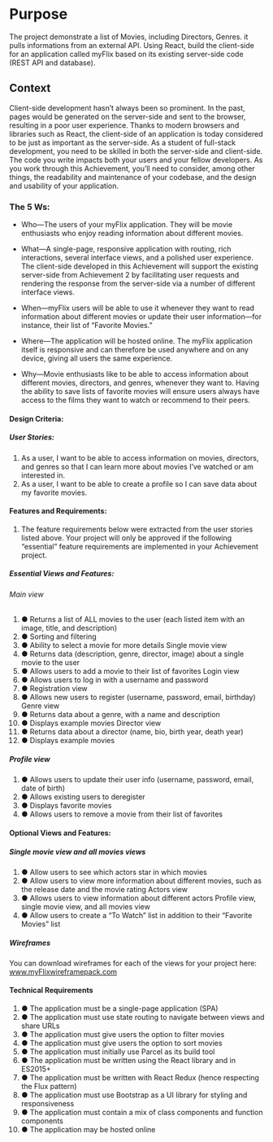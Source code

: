 # Purpose
The project demonstrate a list of Movies, including Directors, Genres.
it pulls informations from an external API.
Using React, build the client-side for an application called myFlix based on
its existing server-side code (REST API and database).

## Context
Client-side development hasn’t always been so prominent. In the past, pages would be generated on
the server-side and sent to the browser, resulting in a poor user experience. Thanks to modern
browsers and libraries such as React, the client-side of an application is today considered to be just
as important as the server-side. As a student of full-stack development, you need to be skilled in both
the server-side and client-side.
The code you write impacts both your users and your fellow developers. As you work through this
Achievement, you’ll need to consider, among other things, the readability and maintenance of your
codebase, and the design and usability of your application.


### The 5 Ws:
* Who—The users of your myFlix application. They will be movie enthusiasts who enjoy reading
information about different movies.
* What—A single-page, responsive application with routing, rich interactions, several interface
views, and a polished user experience. The client-side developed in this Achievement will
support the existing server-side from Achievement 2 by facilitating user requests and
rendering the response from the server-side via a number of different interface views.
* When—myFlix users will be able to use it whenever they want to read information about
different movies or update their user information—for instance, their list of “Favorite Movies.”
* Where—The application will be hosted online. The myFlix application itself is responsive and
can therefore be used anywhere and on any device, giving all users the same experience.

* Why—Movie enthusiasts like to be able to access information about different movies,
directors, and genres, whenever they want to. Having the ability to save lists of favorite
movies will ensure users always have access to the films they want to watch or recommend
to their peers.

#### Design Criteria:
##### User Stories:
1. As a user, I want to be able to access information on movies, directors, and genres so that I
can learn more about movies I’ve watched or am interested in.
1. As a user, I want to be able to create a profile so I can save data about my favorite movies.
#### Features and Requirements:
1. The feature requirements below were extracted from the user stories listed above. Your project will
only be approved if the following “essential” feature requirements are implemented in your
Achievement project.
##### Essential Views and Features:
###### Main view
1. ● Returns a list of ALL movies to the user (each listed item with an image, title, and description)
1. ● Sorting and filtering
1. ● Ability to select a movie for more details Single movie view
1. ● Returns data (description, genre, director, image) about a single movie to the user
1. ● Allows users to add a movie to their list of favorites Login view
1. ● Allows users to log in with a username and password
1. ● Registration view
1. ● Allows new users to register (username, password, email, birthday) Genre view
1. ● Returns data about a genre, with a name and description
1. ● Displays example movies Director view
1. ● Returns data about a director (name, bio, birth year, death year)
1. ● Displays example movies

##### Profile view
1. ● Allows users to update their user info (username, password, email, date of birth)
1. ● Allows existing users to deregister
1. ● Displays favorite movies
1. ● Allows users to remove a movie from their list of favorites

#### Optional Views and Features:
##### Single movie view and all movies views
1. ● Allow users to see which actors star in which movies
1. ● Allow users to view more information about different movies, such as the release date and
the movie rating Actors view
1. ● Allows users to view information about different actors
Profile view, single movie view, and all movies view
1. ● Allow users to create a “To Watch” list in addition to their “Favorite Movies” list

##### Wireframes
You can download wireframes for each of the views for your project here: www.myFlixwireframepack.com

#### Technical Requirements
1. ● The application must be a single-page application (SPA)
1. ● The application must use state routing to navigate between views and share URLs
1. ● The application must give users the option to filter movies
1. ● The application must give users the option to sort movies
1. ● The application must initially use Parcel as its build tool
1. ● The application must be written using the React library and in ES2015+
1. ● The application must be written with React Redux (hence respecting the Flux pattern)
1. ● The application must use Bootstrap as a UI library for styling and responsiveness
1. ● The application must contain a mix of class components and function components
1. ● The application may be hosted online
